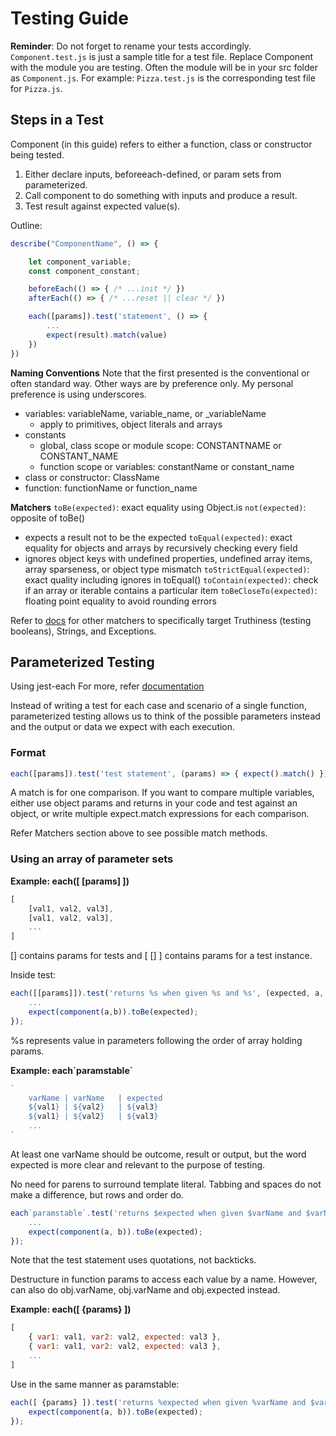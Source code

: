 # **Testing Guide**

**Reminder**: Do not forget to rename your tests accordingly. ```Component.test.js``` is just a sample title for a test file. Replace Component with the module you are testing. Often the module will be in your src folder as ```Component.js```. For example: ```Pizza.test.js``` is the corresponding test file for ```Pizza.js```.

## **Steps in a Test**

Component (in this guide) refers to either a function, class or constructor being tested.

1. Either declare inputs, beforeeach-defined, or param sets from parameterized.
2. Call component to do something with inputs and produce a result.
3. Test result against expected value(s).

Outline:
```js
describe("ComponentName", () => {

    let component_variable;
    const component_constant;

    beforeEach(() => { /* ...init */ })
    afterEach(() => { /* ...reset || clear */ })

    each([params]).test('statement', () => {
        ...
        expect(result).match(value)
    })
})
```

**Naming Conventions**
Note that the first presented is the conventional or often standard way. Other ways are by preference only. My personal preference is using underscores.

- variables: variableName, variable_name, or _variableName
  - apply to primitives, object literals and arrays
- constants
  - global, class scope or module scope: CONSTANTNAME or CONSTANT_NAME
  - function scope or variables: constantName or constant_name
- class or constructor: ClassName
- function: functionName or function_name

**Matchers**
```toBe(expected)```: exact equality using Object.is
```not(expected)```: opposite of toBe()
- expects a result not to be the expected
```toEqual(expected)```: exact equality for objects and arrays by recursively checking every field
- ignores object keys with undefined properties, undefined array items, array sparseness, or object type mismatch
```toStrictEqual(expected)```: exact quality including ignores in toEqual()
```toContain(expected)```: check if an array or iterable contains a particular item
```toBeCloseTo(expected)```: floating point equality to avoid rounding errors

Refer to [docs](https://jestjs.io/docs/using-matchers) for other matchers to specifically target Truthiness (testing booleans), Strings, and Exceptions.

## **Parameterized Testing**

Using jest-each
For more, refer [documentation](https://www.npmjs.com/package/jest-each)

Instead of writing a test for each case and scenario of a single function, parameterized testing allows us to think of the possible parameters instead and the output or data we expect with each execution.

### **Format**

```js
each([params]).test('test statement', (params) => { expect().match() })
```

A match is for one comparison. If you want to compare multiple variables, either use object params and returns in your code and test against an object, or write multiple expect.match expressions for each comparison.

Refer Matchers section above to see possible match methods.

### **Using an array of parameter sets**

**Example: each([ [params] ])**
```js
[
    [val1, val2, val3],
    [val1, val2, val3],
    ...
]
```

[] contains params for tests and [ [] ] contains params for a test instance.

Inside test:
```js
each([[params]]).test('returns %s when given %s and %s', (expected, a, b) => {
    ...
    expect(component(a,b)).toBe(expected);
});
```
%s represents value in parameters following the order of array holding params.


**Example: each\`paramstable\`**
```js
`
    varName | varName   | expected
    ${val1} | ${val2}   | ${val3}
    ${val1} | ${val2}   | ${val3}
    ...
`
```

At least one varName should be outcome, result or output, but the word expected is more clear and relevant to the purpose of testing.

No need for parens to surround template literal. Tabbing and spaces do not make a difference, but rows and order do.

```js
each`paramstable`.test('returns $expected when given $varName and $varName', ({ varName, varName, expected }) => {
    ...
    expect(component(a, b)).toBe(expected);
});
```

Note that the test statement uses quotations, not backticks.

Destructure in function params to access each value by a name. However, can also do obj.varName, obj.varName and obj.expected instead.

**Example: each([ {params} ])**
```js
[
    { var1: val1, var2: val2, expected: val3 },
    { var1: val1, var2: val2, expected: val3 },
    ...
]
```

Use in the same manner as paramstable:
```js
each([ {params} ]).test('returns %expected when given %varName and $varName', ({ varName, varName, expected }) => {
    expect(component(a, b)).toBe(expected);
});
